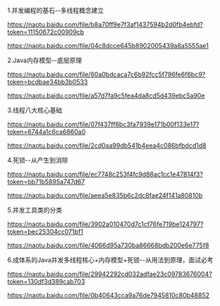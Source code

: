 1.并发编程的基石--多线程概念建立

https://naotu.baidu.com/file/b8a70ff9e7f3af1437594b2d0fb4ebfd?token=11150672c00909cb

https://naotu.baidu.com/file/04c8dcce645b8902005439a8a5555ae1

2.Java内存模型--底层原理

https://naotu.baidu.com/file/60a0bdcaca7c6b92fcc5f796fe6f6bc9?token=bcdbae34bb3b0533

https://naotu.baidu.com/file/a57d7fa9c5fea4da8cd5d439ebc5a90e

3.线程八大核心基础

https://naotu.baidu.com/file/07f437ff6bc3fa7939e171b00f133e17?token=6744a1c6ca6860a0

https://naotu.baidu.com/file/2cd0aa99db541b4eea4c086bfbdcd1d8

4.死锁--从产生到消除

https://naotu.baidu.com/file/ec7748c253f4fc9d88ac1cc1e47814f3?token=bb71b5895a747d67

https://naotu.baidu.com/file/aeea5e835b6c2dc8fae24f141a80810b

5.并发工具类的分类

https://naotu.baidu.com/file/3902a010470d7c1cf76fe719be124797?token=bec25304cc071bf1

https://naotu.baidu.com/file/4066d95a730ba86668bdb200e6e775f8

6.成体系的Java并发多线程核心+内存模型+死锁--从用法到原理，面试必考

https://naotu.baidu.com/file/29942292cd032adfae23c09783676004?token=130df3d389cab703

https://naotu.baidu.com/file/0b40643cca9a76de7945810c80b48852





